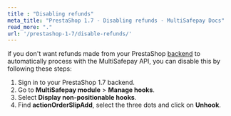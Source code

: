 ```yaml
---
title : "Disabling refunds"
meta_title: "PrestaShop 1.7 - Disabling refunds - MultiSafepay Docs"
read_more: "."
url: '/prestashop-1-7/disable-refunds/'
---
```


if you don't want refunds made from your PrestaShop [backend](/glossaries/multisafepay-glossary/#backend) to automatically process with the MultiSafepay API, you can disable this by following these steps:

1. Sign in to your PrestaShop 1.7 backend.
2. Go to **MultiSafepay module** > **Manage hooks**.
3. Select **Display non-positionable hooks**.
4. Find **actionOrderSlipAdd**, select the three dots and click on **Unhook**.